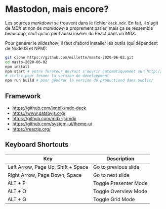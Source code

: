 # Mastodon, mais encore?

Les sources *markdown* se trouvent dans le fichier `deck.mdx`. En fait, il s'agit de *MDX* et non de *markdown* à proprement parler, mais ça se ressemble beaucoup, sauf qu'on peut aussi insérer du React dans un *MDX*.

Pour générer le *slideshow*, il faut d'abord installer les outils (qui dépendent de NodeJS et NPM):

```sh
git clone https://github.com/millette/masto-2020-06-02.git
cd masto-2020-06-02
npm install
npm start # votre fureteur devrait s'ouvrir automatiquement sur http://localhost:8040/
# ctrl-c pour fermer la version de développment
npm run build # pour générer la version de productiond dans public/
```

## Framework

* <https://github.com/jxnblk/mdx-deck>
* <https://www.gatsbyjs.org/>
* <https://github.com/mdx-js/mdx>
* <https://github.com/system-ui/theme-ui>
* <https://reactjs.org/>


## Keyboard Shortcuts

| Key      | Description                                    |
| -------- | ---------------------------------------------- |
| Left Arrow, Page Up, Shift + Space | Go to previous slide |
| Right Arrow, Page Down, Space | Go to next slide          |
| ALT + P  | Toggle Presenter Mode                          |
| ALT + O  | Toggle Overview Mode                           |
| ALT + G  | Toggle Grid Mode                               |
